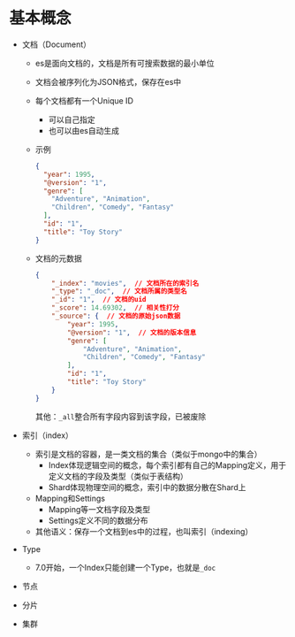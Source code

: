 # 基本概念

* 文档（Document）

  * es是面向文档的，文档是所有可搜索数据的最小单位

  * 文档会被序列化为JSON格式，保存在es中

  * 每个文档都有一个Unique ID

    * 可以自己指定
    * 也可以由es自动生成

  * 示例

    ```json
    {
      "year": 1995,
      "@version": "1",
      "genre": [
        "Adventure", "Animation",
        "Children", "Comedy", "Fantasy"
      ],
      "id": "1",
      "title": "Toy Story"
    }
    ```

  * 文档的元数据

    ```json
    {
    	"_index": "movies",  // 文档所在的索引名
    	"_type": "_doc",  // 文档所属的类型名
    	"_id": "1",  // 文档的uid
    	"_score": 14.69302,  // 相关性打分
    	"_source": {  // 文档的原始json数据
    		"year": 1995,
    		"@version": "1",  // 文档的版本信息
    		"genre": [
    			"Adventure", "Animation",
    			"Children", "Comedy", "Fantasy"
    		],
    		"id": "1",
    		"title": "Toy Story"
    	}
    }
    ```

    其他：`_all`整合所有字段内容到该字段，已被废除

* 索引（index）
  * 索引是文档的容器，是一类文档的集合（类似于mongo中的集合）
    * Index体现逻辑空间的概念，每个索引都有自己的Mapping定义，用于定义文档的字段及类型（类似于表结构）
    * Shard体现物理空间的概念，索引中的数据分散在Shard上
  * Mapping和Settings
    * Mapping等一文档字段及类型
    * Settings定义不同的数据分布
  * 其他语义：保存一个文档到es中的过程，也叫索引（indexing）
* Type
  * 7.0开始，一个Index只能创建一个Type，也就是`_doc`
* 节点
* 分片
* 集群